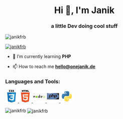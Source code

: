 <h1 align="center">Hi 👋, I'm Janik</h1>
<h3 align="center">a little Dev doing cool stuff</h3>

<p align="left"> <img src="https://komarev.com/ghpvc/?username=janikfrb&label=Profile%20views&color=0e75b6&style=flat" alt="janikfrb" /> </p>

<p align="left"> <a href="https://github.com/ryo-ma/github-profile-trophy"><img src="https://github-profile-trophy.vercel.app/?username=janikfrb" alt="janikfrb" /></a> </p>

- 🌱 I’m currently learning **PHP**

- 📫 How to reach me **hello@onejanik.de**


<h3 align="left">Languages and Tools:</h3>
<p align="left"> <a href="https://www.w3schools.com/css/" target="_blank"> <img src="https://raw.githubusercontent.com/devicons/devicon/master/icons/css3/css3-original-wordmark.svg" alt="css3" width="40" height="40"/> </a> <a href="https://www.w3.org/html/" target="_blank"> <img src="https://raw.githubusercontent.com/devicons/devicon/master/icons/html5/html5-original-wordmark.svg" alt="html5" width="40" height="40"/> </a> <a href="https://nodejs.org" target="_blank"> <img src="https://raw.githubusercontent.com/devicons/devicon/master/icons/nodejs/nodejs-original-wordmark.svg" alt="nodejs" width="40" height="40"/> </a> <a href="https://www.php.net" target="_blank"> <img src="https://raw.githubusercontent.com/devicons/devicon/master/icons/php/php-original.svg" alt="php" width="40" height="40"/> </a> <a href="https://www.python.org" target="_blank"> <img src="https://raw.githubusercontent.com/devicons/devicon/master/icons/python/python-original.svg" alt="python" width="40" height="40"/> </a> </p>

<p><img align="left" src="https://github-readme-stats.vercel.app/api/top-langs?username=janikfrb&show_icons=true&locale=en&layout=compact" alt="janikfrb" /></p>

<p>&nbsp;<img align="center" src="https://github-readme-stats.vercel.app/api?username=janikfrb&show_icons=true&locale=en" alt="janikfrb" /></p>
